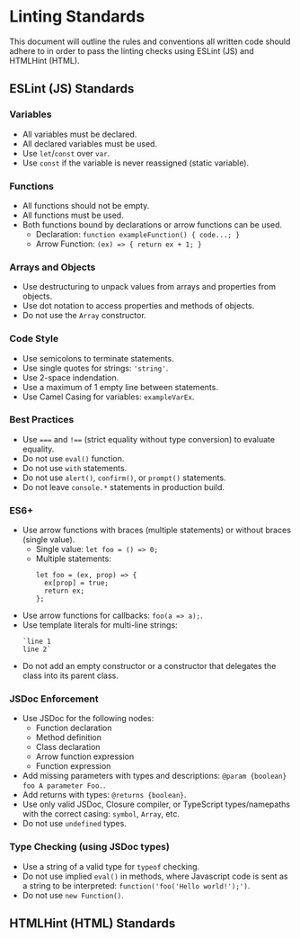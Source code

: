 # Linting Standards

This document will outline the rules and conventions all written code should adhere to in order to pass the linting checks using ESLint (JS) and HTMLHint (HTML).

## ESLint (JS) Standards

### Variables
- All variables must be declared.
- All declared variables must be used.
- Use ```let```/```const``` over ```var```.
- Use ```const``` if the variable is never reassigned (static variable).

### Functions
- All functions should not be empty.
- All functions must be used.
- Both functions bound by declarations or arrow functions can be used.
  - Declaration: ```function exampleFunction() { code...; }```
  - Arrow Function: ```(ex) => { return ex + 1; }```

### Arrays and Objects
- Use destructuring to unpack values from arrays and properties from objects.
- Use dot notation to access properties and methods of objects.
- Do not use the ```Array``` constructor.

### Code Style
- Use semicolons to terminate statements.
- Use single quotes for strings: ```'string'```.
- Use 2-space indendation.
- Use a maximum of 1 empty line between statements.
- Use Camel Casing for variables: ```exampleVarEx```.

### Best Practices
- Use ```===``` and ```!==``` (strict equality without type conversion) to evaluate equality.
- Do not use ```eval()``` function.
- Do not use ```with``` statements.
- Do not use ```alert()```, ```confirm()```, or ```prompt()``` statements.
- Do not leave ```console.*``` statements in production build.

### ES6+
- Use arrow functions with braces (multiple statements) or without braces (single value).
  - Single value: ```let foo = () => 0;```
  - Multiple statements:
    ```
    let foo = (ex, prop) => {
      ex[prop] = true;
      return ex;
    };
    ```
- Use arrow functions for callbacks: ```foo(a => a);```.
- Use template literals for multi-line strings:
  ```
  `line 1
  line 2`
  ```
- Do not add an empty constructor or a constructor that delegates the class into its parent class.

### JSDoc Enforcement
- Use JSDoc for the following nodes:
  - Function declaration
  - Method definition
  - Class declaration
  - Arrow function expression
  - Function expression
 - Add missing parameters with types and descriptions: ```@param {boolean} foo A parameter Foo.```.
 - Add returns with types: ```@returns {boolean}```.
 - Use only valid JSDoc, Closure compiler, or TypeScript types/namepaths with the correct casing: ```symbol```, ```Array```, etc.
 - Do not use ```undefined``` types.

### Type Checking (using JSDoc types)
- Use a string of a valid type for ```typeof``` checking.
- Do not use implied ```eval()``` in methods, where Javascript code is sent as a string to be interpreted: ```function('foo('Hello world!');')```.
- Do not use ```new Function()```.

## HTMLHint (HTML) Standards

